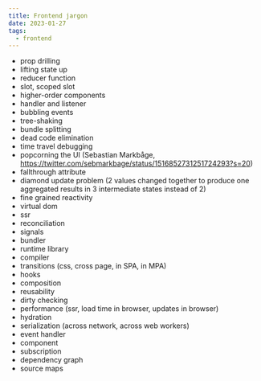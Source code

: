 ```yaml
---
title: Frontend jargon
date: 2023-01-27
tags:
  - frontend
---
```


- prop drilling
- lifting state up
- reducer function
- slot, scoped slot
- higher-order components
- handler and listener
- bubbling events
- tree-shaking
- bundle splitting
- dead code elimination
- time travel debugging
- popcorning the UI (Sebastian Markbåge, https://twitter.com/sebmarkbage/status/1516852731251724293?s=20)
- fallthrough attribute
- diamond update problem (2 values changed together to produce one aggregated results in 3 intermediate states instead of 2)
- fine grained reactivity
- virtual dom
- ssr
- reconciliation
- signals
- bundler
- runtime library
- compiler
- transitions (css, cross page, in SPA, in MPA)
- hooks
- composition
- reusability
- dirty checking
- performance (ssr, load time in browser, updates in browser)
- hydration
- serialization (across network, across web workers)
- event handler
- component
- subscription
- dependency graph
- source maps 
